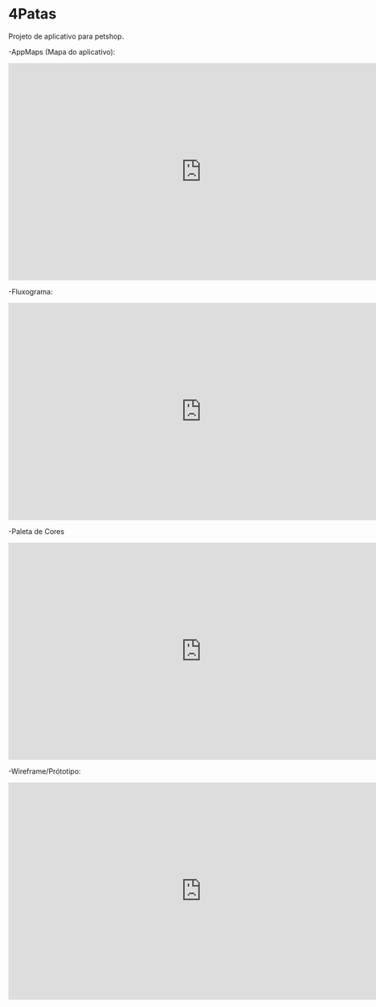 # 4Patas

Projeto de aplicativo para petshop.

-AppMaps (Mapa do aplicativo):
 <iframe width="768" height="432" img src="https://miro.com/app/live-embed/o9J_l3Z0dMI=/?moveToViewport=1807,-671,1778,845" frameBorder="0" scrolling="no" allowFullScreen></iframe>

-Fluxograma:
<iframe width="768" height="432" src="https://miro.com/app/live-embed/o9J_l2lBAjU=/?moveToViewport=-3555,-2738,10240,4869" frameBorder="0" scrolling="no" allowFullScreen></iframe>

-Paleta de Cores
<iframe width="768" height="432" src="https://miro.com/app/live-embed/o9J_l2krfs4=/?moveToViewport=-273,-177,925,439" frameBorder="0" scrolling="no" allowFullScreen></iframe>

-Wireframe/Prótotipo:
<iframe width="768" height="432" src="https://miro.com/app/live-embed/o9J_l2wFUpc=/?moveToViewport=-1389,-705,5215,2480" frameBorder="0" scrolling="no" allowFullScreen></iframe>
